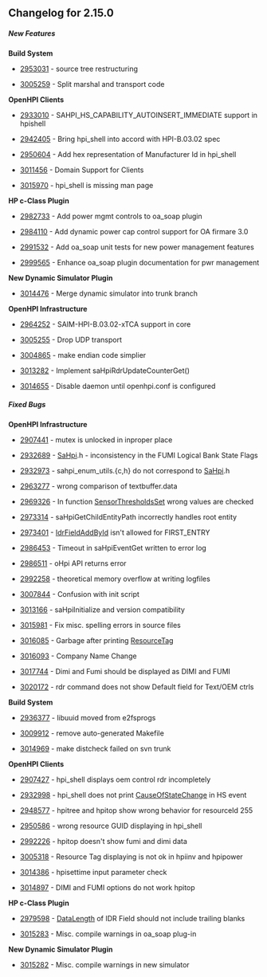 ﻿
## Changelog for 2.15.0

##### New Features

**Build System**

-   [2953031](http://sourceforge.net/tracker/?func=detail&aid=2953031&group_id=71730&atid=532254)  - source tree restructuring
    
-   [3005259](http://sourceforge.net/tracker/?func=detail&aid=3005259&group_id=71730&atid=532254)  - Split marshal and transport code
    

**OpenHPI Clients**

-   [2933010](http://sourceforge.net/tracker/?func=detail&aid=2933010&group_id=71730&atid=532254)  - SAHPI_HS_CAPABILITY_AUTOINSERT_IMMEDIATE support in hpishell
    
-   [2942405](http://sourceforge.net/tracker/?func=detail&aid=2942405&group_id=71730&atid=532254)  - Bring hpi_shell into accord with HPI-B.03.02 spec
    
-   [2950604](http://sourceforge.net/tracker/?func=detail&aid=2950604&group_id=71730&atid=532254)  - Add hex representation of Manufacturer Id in hpi_shell
    
-   [3011456](http://sourceforge.net/tracker/?func=detail&aid=3011456&group_id=71730&atid=532254)  - Domain Support for Clients
    
-   [3015970](http://sourceforge.net/tracker/?func=detail&aid=3015970&group_id=71730&atid=532254)  - hpi_shell is missing man page
    

**HP c-Class Plugin**

-   [2982733](http://sourceforge.net/tracker/?func=detail&aid=2982733&group_id=71730&atid=532254)  - Add power mgmt controls to oa_soap plugin
    
-   [2984110](http://sourceforge.net/tracker/?func=detail&aid=2984110&group_id=71730&atid=532254)  - Add dynamic power cap control support for OA firmare 3.0
    
-   [2991532](http://sourceforge.net/tracker/?func=detail&aid=2991532&group_id=71730&atid=532254)  - Add oa_soap unit tests for new power management features
    
-   [2999565](http://sourceforge.net/tracker/?func=detail&aid=2999565&group_id=71730&atid=532254)  - Enhance oa_soap plugin documentation for pwr management
    

**New Dynamic Simulator Plugin**

-   [3014476](http://sourceforge.net/tracker/?func=detail&aid=3014476&group_id=71730&atid=532254)  - Merge dynamic simulator into trunk branch
    

**OpenHPI Infrastructure**

-   [2964252](http://sourceforge.net/tracker/?func=detail&aid=2964252&group_id=71730&atid=532254)  - SAIM-HPI-B.03.02-xTCA support in core
    
-   [3005255](http://sourceforge.net/tracker/?func=detail&aid=3005255&group_id=71730&atid=532254)  - Drop UDP transport
    
-   [3004865](http://sourceforge.net/tracker/?func=detail&aid=3004865&group_id=71730&atid=532254)  - make endian code simplier
    
-   [3013282](http://sourceforge.net/tracker/?func=detail&aid=3013282&group_id=71730&atid=532254)  - Implement saHpiRdrUpdateCounterGet()
    
-   [3014655](http://sourceforge.net/tracker/?func=detail&aid=3014655&group_id=71730&atid=532254)  - Disable daemon until openhpi.conf is configured
    

##### Fixed Bugs

**OpenHPI Infrastructure**

-   [2907441](http://sourceforge.net/tracker/?func=detail&aid=2907441&group_id=71730&atid=532251)  - mutex is unlocked in inproper place
    
-   [2932689](http://sourceforge.net/tracker/?func=detail&aid=2932689&group_id=71730&atid=532251)  -  [SaHpi](http://openhpi.org/SaHpi).h - inconsistency in the FUMI Logical Bank State Flags
    
-   [2932973](http://sourceforge.net/tracker/?func=detail&aid=2932973&group_id=71730&atid=532251)  - sahpi_enum_utils.{c,h} do not correspond to  [SaHpi](http://openhpi.org/SaHpi).h
    
-   [2963277](http://sourceforge.net/tracker/?func=detail&aid=2963277&group_id=71730&atid=532251)  - wrong comparison of textbuffer.data
    
-   [2969326](http://sourceforge.net/tracker/?func=detail&aid=2969326&group_id=71730&atid=532251)  - In function  [SensorThresholdsSet](http://openhpi.org/SensorThresholdsSet)  wrong values are checked
    
-   [2973314](http://sourceforge.net/tracker/?func=detail&aid=2973314&group_id=71730&atid=532251)  - saHpiGetChildEntityPath incorrectly handles root entity
    
-   [2973401](http://sourceforge.net/tracker/?func=detail&aid=2973401&group_id=71730&atid=532251)  -  [IdrFieldAddById](http://openhpi.org/IdrFieldAddById)  isn't allowed for FIRST_ENTRY
    
-   [2986453](http://sourceforge.net/tracker/?func=detail&aid=2986453&group_id=71730&atid=532251)  - Timeout in saHpiEventGet written to error log
    
-   [2986511](http://sourceforge.net/tracker/?func=detail&aid=2986511&group_id=71730&atid=532251)  - oHpi API returns error
    
-   [2992258](http://sourceforge.net/tracker/?func=detail&aid=2992258&group_id=71730&atid=532251)  - theoretical memory overflow at writing logfiles
    
-   [3007844](http://sourceforge.net/tracker/?func=detail&aid=3007844&group_id=71730&atid=532251)  - Confusion with init script
    
-   [3013166](http://sourceforge.net/tracker/?func=detail&aid=3013166&group_id=71730&atid=532251)  - saHpiInitialize and version compatibility
    
-   [3015981](http://sourceforge.net/tracker/?func=detail&aid=3015981&group_id=71730&atid=532251)  - Fix misc. spelling errors in source files
    
-   [3016085](http://sourceforge.net/tracker/?func=detail&aid=3016085&group_id=71730&atid=532251)  - Garbage after printing  [ResourceTag](http://openhpi.org/ResourceTag)
    
-   [3016093](http://sourceforge.net/tracker/?func=detail&aid=3016093&group_id=71730&atid=532251)  - Company Name Change
    
-   [3017744](http://sourceforge.net/tracker/?func=detail&aid=3017744&group_id=71730&atid=532251)  - Dimi and Fumi should be displayed as DIMI and FUMI
    
-   [3020172](http://sourceforge.net/tracker/?func=detail&aid=3020172&group_id=71730&atid=532251)  - rdr command does not show Default field for Text/OEM ctrls
    

**Build System**

-   [2936377](http://sourceforge.net/tracker/?func=detail&aid=2936377&group_id=71730&atid=532251)  - libuuid moved from e2fsprogs
    
-   [3009912](http://sourceforge.net/tracker/?func=detail&aid=3009912&group_id=71730&atid=532251)  - remove auto-generated Makefile
    
-   [3014969](http://sourceforge.net/tracker/?func=detail&aid=3014969&group_id=71730&atid=532251)  - make distcheck failed on svn trunk
    

**OpenHPI Clients**

-   [2907427](http://sourceforge.net/tracker/?func=detail&aid=2907427&group_id=71730&atid=532251)  - hpi_shell displays oem control rdr incompletely
    
-   [2932998](http://sourceforge.net/tracker/?func=detail&aid=2932998&group_id=71730&atid=532251)  - hpi_shell does not print  [CauseOfStateChange](http://openhpi.org/CauseOfStateChange)  in HS event
    
-   [2948577](http://sourceforge.net/tracker/?func=detail&aid=2948577&group_id=71730&atid=532251)  - hpitree and hpitop show wrong behavior for resourceId 255
    
-   [2950586](http://sourceforge.net/tracker/?func=detail&aid=2950586&group_id=71730&atid=532251)  - wrong resource GUID displaying in hpi_shell
    
-   [2992226](http://sourceforge.net/tracker/?func=detail&aid=2992226&group_id=71730&atid=532251)  - hpitop doesn't show fumi and dimi data
    
-   [3005318](http://sourceforge.net/tracker/?func=detail&aid=3005318&group_id=71730&atid=532251)  - Resource Tag displaying is not ok in hpiinv and hpipower
    
-   [3014386](http://sourceforge.net/tracker/?func=detail&aid=3014386&group_id=71730&atid=532251)  - hpisettime input parameter check
    
-   [3014897](http://sourceforge.net/tracker/?func=detail&aid=3014897&group_id=71730&atid=532251)  - DIMI and FUMI options do not work hpitop
    

**HP c-Class Plugin**

-   [2979598](http://sourceforge.net/tracker/?func=detail&aid=2979598&group_id=71730&atid=532251)  -  [DataLength](http://openhpi.org/DataLength)  of IDR Field should not include trailing blanks
    
-   [3015283](http://sourceforge.net/tracker/?func=detail&aid=3015283&group_id=71730&atid=532251)  - Misc. compile warnings in oa_soap plug-in
    

**New Dynamic Simulator Plugin**

-   [3015282](http://sourceforge.net/tracker/?func=detail&aid=3015282&group_id=71730&atid=532251)  - Misc. compile warnings in new simulator
